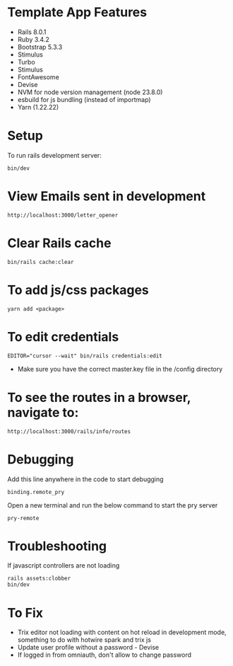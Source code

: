 # Template App Features
- Rails 8.0.1
- Ruby 3.4.2
- Bootstrap 5.3.3
- Stimulus
- Turbo
- Stimulus
- FontAwesome
- Devise
- NVM for node version management (node 23.8.0)
- esbuild for js bundling (instead of importmap)
- Yarn (1.22.22)


# Setup
To run rails development server:
```
bin/dev
```

# View Emails sent in development
```
http://localhost:3000/letter_opener
```

# Clear Rails cache
```
bin/rails cache:clear
```

# To add js/css packages
```
yarn add <package>
```

# To edit credentials
```
EDITOR="cursor --wait" bin/rails credentials:edit
```
* Make sure you have the correct master.key file in the /config directory

# To see the routes in a browser, navigate to:
```
http://localhost:3000/rails/info/routes
```
# Debugging
Add this line anywhere in the code to start debugging
```
binding.remote_pry 
```

Open a new terminal and run the below command to start the pry server
```
pry-remote
```

# Troubleshooting
If javascript controllers are not loading
```
rails assets:clobber
bin/dev
```

# To Fix
* Trix editor not loading with content on hot reload in development mode, something to do with hotwire spark and trix js
* Update user profile without a password - Devise
* If logged in from omniauth, don't allow to change password

